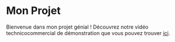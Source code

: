 # Mon Projet

Bienvenue dans mon projet génial ! Découvrez notre vidéo technicocommercial de démonstration que vous pouvez trouver [ici](https://drive.google.com/file/d/1LpDcD7kLM5FwUGifXdVuqZ22EoH43ba7/view?usp=drive_link).

